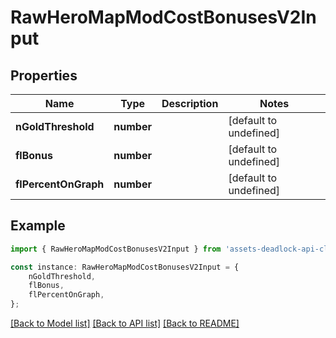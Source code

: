 # RawHeroMapModCostBonusesV2Input


## Properties

Name | Type | Description | Notes
------------ | ------------- | ------------- | -------------
**nGoldThreshold** | **number** |  | [default to undefined]
**flBonus** | **number** |  | [default to undefined]
**flPercentOnGraph** | **number** |  | [default to undefined]

## Example

```typescript
import { RawHeroMapModCostBonusesV2Input } from 'assets-deadlock-api-client';

const instance: RawHeroMapModCostBonusesV2Input = {
    nGoldThreshold,
    flBonus,
    flPercentOnGraph,
};
```

[[Back to Model list]](../README.md#documentation-for-models) [[Back to API list]](../README.md#documentation-for-api-endpoints) [[Back to README]](../README.md)
